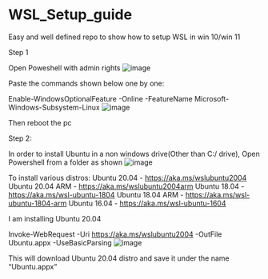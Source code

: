 # WSL_Setup_guide
Easy and well defined repo to show how to setup WSL in win 10/win 11 

Step 1

Open Poweshell with admin rights
![image](https://user-images.githubusercontent.com/41202066/175859763-221f4c46-f83c-4b6c-83ce-3a26eacbee3e.png)

Paste the commands shown below one by one:

Enable-WindowsOptionalFeature -Online -FeatureName Microsoft-Windows-Subsystem-Linux
![image](https://user-images.githubusercontent.com/41202066/175860069-ba164b62-bd86-477e-98a8-67f574588980.png)

Then reboot the pc

Step 2:

In order to install Ubuntu in a non windows drive(Other than C:/ drive), Open Powershell from a folder as shown
![image](https://user-images.githubusercontent.com/41202066/175860514-6719e2cb-164b-4c04-b04c-3770b14dcae1.png)


To install various distros:
Ubuntu 20.04 - https://aka.ms/wslubuntu2004
Ubuntu 20.04 ARM - https://aka.ms/wslubuntu2004arm
Ubuntu 18.04 - https://aka.ms/wsl-ubuntu-1804
Ubuntu 18.04 ARM - https://aka.ms/wsl-ubuntu-1804-arm
Ubuntu 16.04 - https://aka.ms/wsl-ubuntu-1604

I am installing Ubuntu 20.04

Invoke-WebRequest -Uri https://aka.ms/wslubuntu2004 -OutFile Ubuntu.appx -UseBasicParsing
![image](https://user-images.githubusercontent.com/41202066/175860263-0e5f373d-2eb9-4024-956c-5c0001d1504a.png)

This will download Ubuntu 20.04 distro and save it under the name “Ubuntu.appx”

